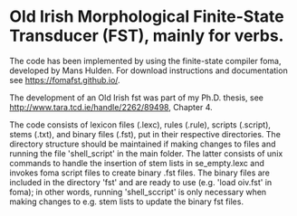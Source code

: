 Old Irish Morphological Finite-State Transducer (FST), mainly for verbs.
====

The code has been implemented by using the finite-state compiler foma, developed by Mans Hulden. For download instructions and documentation see https://fomafst.github.io/.

The development of an Old Irish fst was part of my Ph.D. thesis, see http://www.tara.tcd.ie/handle/2262/89498, Chapter 4. 

The code consists of lexicon files (.lexc), rules (.rule), scripts (.script), stems (.txt), and binary files (.fst), put in their respective directories. The directory structure should be maintained if making changes to files and running the file 'shell_script' in the main folder. The latter consists of unix commands to handle the insertion of stem lists in se_empty.lexc and invokes foma script files to create binary .fst files.  The binary files are included in the directory 'fst' and are ready to use (e.g. 'load oiv.fst' in foma); in other words, running 'shell_sccript' is only necessary when making changes to e.g. stem lists to update the binary fst files.
